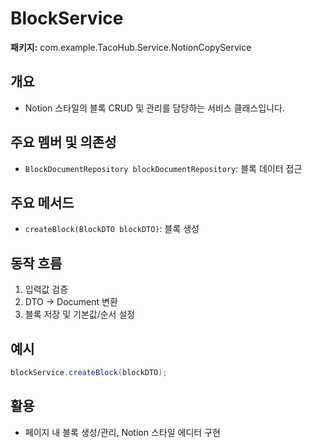 # BlockService

**패키지:** com.example.TacoHub.Service.NotionCopyService

## 개요
- Notion 스타일의 블록 CRUD 및 관리를 담당하는 서비스 클래스입니다.

## 주요 멤버 및 의존성
- `BlockDocumentRepository blockDocumentRepository`: 블록 데이터 접근

## 주요 메서드
- `createBlock(BlockDTO blockDTO)`: 블록 생성

## 동작 흐름
1. 입력값 검증
2. DTO → Document 변환
3. 블록 저장 및 기본값/순서 설정

## 예시
```java
blockService.createBlock(blockDTO);
```

## 활용
- 페이지 내 블록 생성/관리, Notion 스타일 에디터 구현
